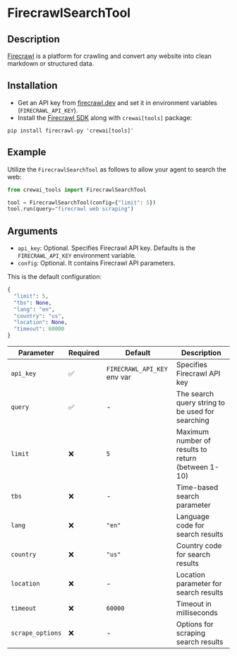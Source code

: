 # FirecrawlSearchTool

## Description

[Firecrawl](https://firecrawl.dev) is a platform for crawling and convert any website into clean
markdown or structured data.

## Installation

- Get an API key from [firecrawl.dev](https://firecrawl.dev) and set it in environment variables
  (`FIRECRAWL_API_KEY`).
- Install the [Firecrawl SDK](https://github.com/mendableai/firecrawl) along with `crewai[tools]`
  package:

```
pip install firecrawl-py 'crewai[tools]'
```

## Example

Utilize the `FirecrawlSearchTool` as follows to allow your agent to search the web:

```python
from crewai_tools import FirecrawlSearchTool

tool = FirecrawlSearchTool(config={"limit": 5})
tool.run(query="firecrawl web scraping")
```

## Arguments

- `api_key`: Optional. Specifies Firecrawl API key. Defaults is the `FIRECRAWL_API_KEY` environment variable.
- `config`: Optional. It contains Firecrawl API parameters.

This is the default configuration:

```python
{
  "limit": 5,
  "tbs": None,
  "lang": "en",
  "country": "us",
  "location": None,
  "timeout": 60000
}
```

| Parameter        | Required | Default                     | Description                                        |
| ---------------- | -------- | --------------------------- | -------------------------------------------------- |
| `api_key`        | ✅       | `FIRECRAWL_API_KEY` env var | Specifies Firecrawl API key                        |
| `query`          | ✅       | -                           | The search query string to be used for searching   |
| `limit`          | ❌       | `5`                         | Maximum number of results to return (between 1-10) |
| `tbs`            | ❌       | -                           | Time-based search parameter                        |
| `lang`           | ❌       | `"en"`                      | Language code for search results                   |
| `country`        | ❌       | `"us"`                      | Country code for search results                    |
| `location`       | ❌       | -                           | Location parameter for search results              |
| `timeout`        | ❌       | `60000`                     | Timeout in milliseconds                            |
| `scrape_options` | ❌       | -                           | Options for scraping search results                |

